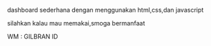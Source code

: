 dashboard sederhana dengan menggunakan html,css,dan javascript

silahkan kalau mau memakai,smoga bermanfaat


WM : GILBRAN ID
